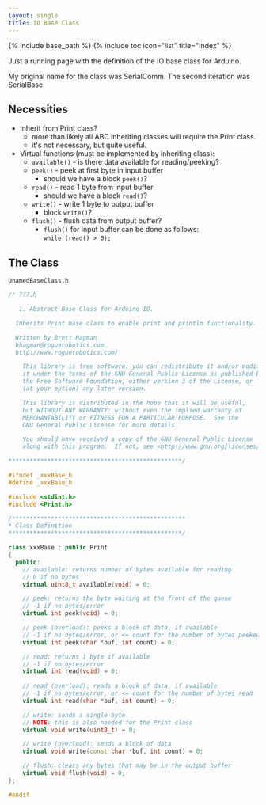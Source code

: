 ```yaml
---
layout: single
title: IO Base Class
---
```

{% include base_path %}
{% include toc icon="list" title="Index" %}

Just a running page with the definition of the IO base class for Arduino.

My original name for the class was SerialComm.  The second iteration was SerialBase.

## Necessities

* Inherit from Print class?
  * more than likely all ABC inheriting classes will require the Print class.
  * it's not necessary, but quite useful.
* Virtual functions (must be implemented by inheriting class):
  * `available()` - is there data available for reading/peeking?
  * `peek()` - peek at first byte in input buffer
    * should we have a block `peek()`?
  * `read()` - read 1 byte from input buffer
    * should we have a block `read()`?
  * `write()` - write 1 byte to output buffer
    * block `write()`?
  * `flush()` - flush data from output buffer?
    * `flush()` for input buffer can be done as follows:<br /><code cpp>while (read() > 0);</code>

## The Class

`UnamedBaseClass.h`

```cpp
/* ???.h

   1. Abstract Base Class for Arduino IO.

  Inherits Print base class to enable print and println functionality.

  Written by Brett Hagman
  bhagman@roguerobotics.com
  http://www.roguerobotics.com/

    This library is free software: you can redistribute it and/or modify
    it under the terms of the GNU General Public License as published by
    the Free Software Foundation, either version 3 of the License, or
    (at your option) any later version.

    This library is distributed in the hope that it will be useful,
    but WITHOUT ANY WARRANTY; without even the implied warranty of
    MERCHANTABILITY or FITNESS FOR A PARTICULAR PURPOSE.  See the
    GNU General Public License for more details.

    You should have received a copy of the GNU General Public License
    along with this program.  If not, see <http://www.gnu.org/licenses/>.

*************************************************/

#ifndef _xxxBase_h
#define _xxxBase_h

#include <stdint.h>
#include <Print.h>

/*************************************************
* Class Definition
*************************************************/

class xxxBase : public Print
{
  public:
    // available: returns number of bytes available for reading
    // 0 if no bytes
    virtual uint8_t available(void) = 0;

    // peek: returns the byte waiting at the front of the queue
    // -1 if no bytes/error
    virtual int peek(void) = 0;

    // peek (overload): peeks a block of data, if available
    // -1 if no bytes/error, or <= count for the number of bytes peeked
    virtual int peek(char *buf, int count) = 0;

    // read: returns 1 byte if available
    // -1 if no bytes/error
    virtual int read(void) = 0;
    
    // read (overload): reads a block of data, if available
    // -1 if no bytes/error, or <= count for the number of bytes read
    virtual int read(char *buf, int count) = 0;

    // write: sends a single byte
    // NOTE: this is also needed for the Print class
    virtual void write(uint8_t) = 0;

    // write (overload): sends a block of data
    virtual void write(const char *buf, int count) = 0;

    // flush: clears any bytes that may be in the output buffer
    virtual void flush(void) = 0;
};

#endif

```

